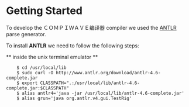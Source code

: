 # Getting Started

To develop the ＣＯＭＰＩＷＡＶＥ编译器 compiler we used the [ANTLR](http://www.antlr.org/) parse generator.

To install **ANTLR** we need to follow the following steps:

** inside the unix terminal emulator **
```
    $ cd /usr/local/lib
    $ sudo curl -O http://www.antlr.org/download/antlr-4.6-complete.jar
    $ export CLASSPATH=".:/usr/local/lib/antlr-4.6-complete.jar:$CLASSPATH"
    $ alias antlr4='java -jar /usr/local/lib/antlr-4.6-complete.jar'
    $ alias grun='java org.antlr.v4.gui.TestRig'
```